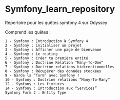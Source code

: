 # Symfony_learn_repository
Repertoire pour les quêtes symfony 4 sur Odyssey

Comprend les quêtes : 
```
1 - Symfony : Introduction à Symfony 4 
2 - Symfony : Initialiser un projet
3 - Symfony : Afficher une page de bienvenue
4 - Symfony : Le routing 
5 - Symfony : Créer ta première entité
6 - Symfony : Doctrine Relation "Many-To-One"
7 - Symfony : Doctrine relations bidirectionnelles
8 - Symfony : Récupérer des données stockées
9 - Garde la “form” avec Symfony !
10 - Symfony : Doctrine relations “Many-To-Many”
12 - Symfony : Les fixtures
14 - Symfony : Introduction aux “Services”
Symfony Form 2 : Entity Type
